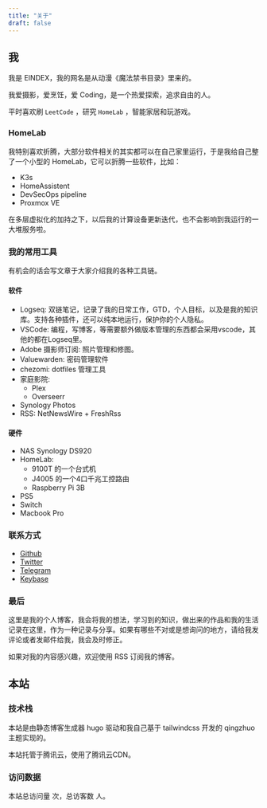 ```yaml
---
title: "关于"
draft: false
---
```


## 我

我是 EINDEX，我的网名是从动漫《魔法禁书目录》里来的。

我爱摄影，爱烹饪，爱 Coding，是一个热爱探索，追求自由的人。

平时喜欢刷 `LeetCode` ，研究 `HomeLab` ，智能家居和玩游戏。

### HomeLab

我特别喜欢折腾，大部分软件相关的其实都可以在自己家里运行，于是我给自己整了一个小型的 HomeLab，它可以折腾一些软件，比如：

- K3s
- HomeAssistent
- DevSecOps pipeline
- Proxmox VE

在多层虚拟化的加持之下，以后我的计算设备更新迭代，也不会影响到我运行的一大堆服务啦。


### 我的常用工具

有机会的话会写文章于大家介绍我的各种工具链。

#### 软件

- Logseq: 双链笔记，记录了我的日常工作，GTD，个人目标，以及是我的知识库。支持各种插件，还可以纯本地运行，保护你的个人隐私。
- VSCode: 编程，写博客，等需要额外做版本管理的东西都会采用vscode，其他的都在Logseq里。
- Adobe 摄影师订阅: 照片管理和修图。
- Valuewarden: 密码管理软件
- chezomi: dotfiles 管理工具
- 家庭影院:
    - Plex
    - Overseerr
- Synology Photos
- RSS: NetNewsWire + FreshRss


#### 硬件

- NAS Synology DS920
- HomeLab:
    - 9100T 的一个台式机
    - J4005 的一个4口千兆工控路由
    - Raspberry Pi 3B
- PS5
- Switch
- Macbook Pro



### 联系方式

- [Github](https://github.com/eindex)
- [Twitter](https://twitter.com/eindex_li)
- [Telegram](https://t.me/eindex)
- [Keybase](https://keybase.io/eindexli)

### 最后

这里是我的个人博客，我会将我的想法，学习到的知识，做出来的作品和我的生活记录在这里，作为一种记录与分享。如果有哪些不对或是想询问的地方，请给我发评论或者发邮件给我，我会及时修正。

如果对我的内容感兴趣，欢迎使用 RSS 订阅我的博客。

## 本站

### 技术栈

本站是由静态博客生成器 hugo 驱动和我自己基于 tailwindcss 开发的 qingzhuo 主题实现的。

本站托管于腾讯云，使用了腾讯云CDN。

### 访问数据
本站总访问量 <span id="busuanzi_value_site_pv"></span> 次，总访客数 <span id="busuanzi_value_site_uv"></span> 人。
